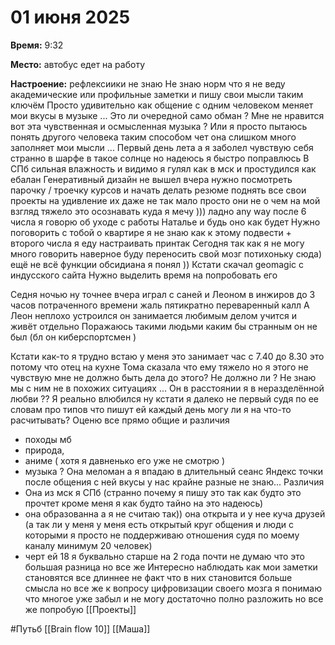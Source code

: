 # 01 июня 2025

**Время:**  9:32

**Место:**  автобус едет на работу 

**Настроение:**  рефлексиики не знаю 
Не знаю норм что я не веду академические или профильные заметки и пишу свои мысли таким ключём
Просто удивительно как общение с одним человеком меняет мои вкусы в музыке ...
Это ли очередной само обман ? Мне не нравится вот эта чувственная и осмысленная музыка ? Или я просто пытаюсь понять другого человека таким способом чет она слишком много заполняет мои мысли ... 
Первый день лета а я заболел чувствую себя странно в шарфе в такое солнце но надеюсь я быстро поправлюсь 
В СПб сильная влажность и видимо я гулял как в мск и простудился как ебалан 
Генеративный дизайн не вышел вчера нужно посмотреть парочку / троечку курсов и начать делать резюме поднять все свои проекты на удивление их даже не так мало просто они не о чем на мой взгляд тяжело это осознавать куда я мечу )))
ладно any way после 6 числа я говорю об уходе с работы Наталье и будь оно как будет 
Нужно поговорить с тобой о квартире я не знаю как к этому подвести + второго числа я еду настраивать принтак
Сегодня так как я не могу много говорить наверное буду переносить свой мозг потихоньку сюда) ещё не всё функции обсидиана я понял ))
Кстати скачал geomagic с индусского сайта 
Нужно выделить время на попробовать его 

Седня ночью ну точнее вчера играл с саней и Леоном в инжиров до 3 часов потраченного времени жаль пятикратно переваренный калл 
А Леон неплохо устроился он занимается любимым делом учится и живёт отдельно
Поражаюсь такими людьми каким бы странным он не был (бл он киберспортсмен )

Кстати как-то я трудно встаю у меня это занимает час с 7.40 до 8.30 это потому что отец на кухне 
Тома сказала что ему тяжело но я этого не чувствую мне не должно быть дела до этого? Не должно ли ? Не знаю мы с ним не в похожих ситуациях ... 
Он в расстоянии я в неразделённой любви ?? Я реально влюбился ну кстати я далеко не первый судя по ее словам про типов что пишут ей каждый день могу ли я на что-то расчитывать? Оценю все прямо общие и различия 
- походы мб 
- природа,
- аниме ( хотя я давненько его уже не смотрю ) 
- музыка ? Она меломан а я впадаю в длительный сеанс Яндекс точки после общения с ней вкусы у нас крайне разные не знаю... 
Различия 
- Она из мск я СПб (странно почему я пишу это так как будто это прочтет кроме меня я как будто тайно на это надеюсь) 
- она образованна а я не считаю так)) она открыта и у нее куча друзей (а так ли у меня у меня есть открытый круг общения и люди с которыми я просто не поддерживаю отношения судя по моему каналу минимум 20 человек) 
- черт ей 18 я буквально старше на 2 года почти не думаю что это большая разница но все же 
Интересно наблюдать как мои заметки становятся все длиннее не факт что в них становится больше смысла но все же к вопросу цифровизации своего мозга я понимаю что многое уже забыл и не могу достаточно полно разложить но все же попробую [[Проекты]]

#Путьб [[Brain flow 10]] [[Маша]]